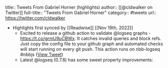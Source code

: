 title:: Tweets From Gabriel Horner (highlights)
author:: [[@cldwalker on Twitter]]
full-title:: "Tweets From Gabriel Horner"
category:: #tweets
url:: https://twitter.com/cldwalker

- Highlights first synced by [[Readwise]] [[Nov 19th, 2022]]
	- Excited to release a github action to validate @logseq graphs - https://t.co/grmU9uCBWx. It catches invalid queries and block refs. Just copy the config file to your github graph and automated checks will start running on every git push. This action runs on nbb-logseq #nbbjs ([View Tweet](https://twitter.com/cldwalker/status/1541497242216964096))
	- Latest @logseq (0.7.8) has some sweet property improvements: